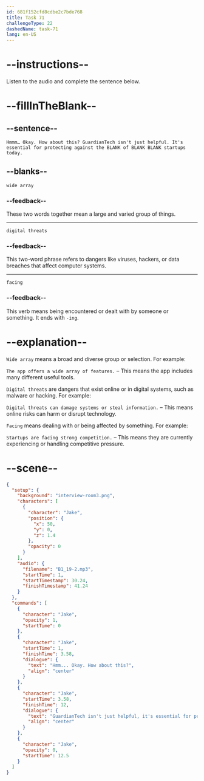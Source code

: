 ```yaml
---
id: 681f152cfd8cdbe2c7bde768
title: Task 71
challengeType: 22
dashedName: task-71
lang: en-US
---
```


<!-- (Audio) Jake: Hmmm… Okay. How about this? "GuardianTech isn't just helpful. It's essential for protecting against the wide array of digital threats facing startups today. -->

# --instructions--

Listen to the audio and complete the sentence below.

# --fillInTheBlank--

## --sentence--

`Hmmm… Okay. How about this? GuardianTech isn't just helpful. It's essential for protecting against the BLANK of BLANK BLANK startups today.`

## --blanks--

`wide array`

### --feedback--

These two words together mean a large and varied group of things.

---

`digital threats`

### --feedback--

This two-word phrase refers to dangers like viruses, hackers, or data breaches that affect computer systems.

---

`facing`

### --feedback--

This verb means being encountered or dealt with by someone or something. It ends with `-ing`.

# --explanation--

`Wide array` means a broad and diverse group or selection. For example:

`The app offers a wide array of features.` – This means the app includes many different useful tools.

`Digital threats` are dangers that exist online or in digital systems, such as malware or hacking. For example:

`Digital threats can damage systems or steal information.` – This means online risks can harm or disrupt technology.

`Facing` means dealing with or being affected by something. For example:

`Startups are facing strong competition.` – This means they are currently experiencing or handling competitive pressure.

# --scene--

```json
{
  "setup": {
    "background": "interview-room3.png",
    "characters": [
      {
        "character": "Jake",
        "position": {
          "x": 50,
          "y": 0,
          "z": 1.4
        },
        "opacity": 0
      }
    ],
    "audio": {
      "filename": "B1_19-2.mp3",
      "startTime": 1,
      "startTimestamp": 30.24,
      "finishTimestamp": 41.24
    }
  },
  "commands": [
    {
      "character": "Jake",
      "opacity": 1,
      "startTime": 0
    },
    {
      "character": "Jake",
      "startTime": 1,
      "finishTime": 3.58,
      "dialogue": {
        "text": "Hmm... Okay. How about this?",
        "align": "center"
      }
    },
    {
      "character": "Jake",
      "startTime": 3.58,
      "finishTime": 12,
      "dialogue": {
        "text": "GuardianTech isn't just helpful, it's essential for protecting against the wide array of digital threats facing startups today.",
        "align": "center"
      }
    },
    {
      "character": "Jake",
      "opacity": 0,
      "startTime": 12.5
    }
  ]
}
```
